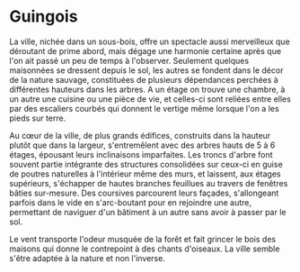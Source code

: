 # Guingois

La ville, nichée dans un sous-bois, offre un spectacle aussi merveilleux que déroutant de prime abord, mais dégage une harmonie certaine après que l'on ait passé un peu de temps à l'observer. Seulement quelques maisonnées se dressent depuis le sol, les autres se fondent dans le décor de la nature sauvage, constituées de plusieurs dépendances perchées à différentes hauteurs dans les arbres. A un étage on trouve une chambre, à un autre une cuisine ou une pièce de vie, et celles-ci sont reliées entre elles par des escaliers courbés qui donnent le vertige même lorsque l'on a les pieds sur terre.

Au cœur de la ville, de plus grands édifices, construits dans la hauteur plutôt que dans la largeur, s'entremêlent avec des arbres hauts de 5 à 6 étages, épousant leurs inclinaisons imparfaites. Les troncs d'arbre font souvent partie intégrante des structures consolidées sur ceux-ci en guise de poutres naturelles à l'intérieur même des murs, et laissent, aux étages supérieurs, s'échapper de hautes branches feuillues au travers de fenêtres bâties sur-mesure. Des coursives parcourent leurs façades, s'allongeant parfois dans le vide en s'arc-boutant pour en rejoindre une autre, permettant de naviguer d'un bâtiment à un autre sans avoir à passer par le sol.

Le vent transporte l'odeur musquée de la forêt et fait grincer le bois des maisons qui donne le contrepoint à des chants d'oiseaux. La ville semble s'être adaptée à la nature et non l'inverse.

